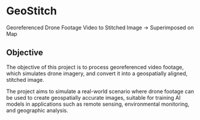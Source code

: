 # GeoStitch
Georeferenced Drone Footage Video to Stitched Image → Superimposed on Map

## Objective
The objective of this project is to process georeferenced video footage, which simulates drone imagery, and convert it into a geospatially aligned, stitched image.

The project aims to simulate a real-world scenario where drone footage can be used to create geospatially accurate images, suitable for training AI models in applications such as remote sensing, environmental monitoring, and geographic analysis.
